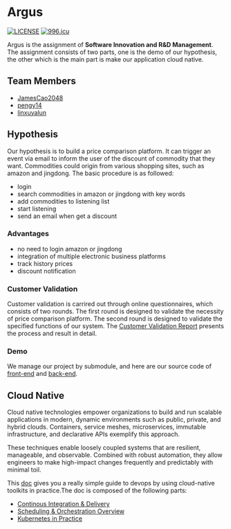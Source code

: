 # Argus

[![LICENSE](https://img.shields.io/badge/license-NPL%20(The%20996%20Prohibited%20License)-blue.svg)](https://github.com/linxuyalun/devops/master/LICENSE)
<a href="https://996.icu"><img src="https://img.shields.io/badge/link-996.icu-red.svg" alt="996.icu"></a>

Argus is the assignment of **Software Innovation and R&D Management**. The assignment consists of two parts, one is the demo of our hypothesis, the other which is the main part is make our application cloud native.

## Team Members

* [JamesCao2048](https://github.com/JamesCao2048)
* [pengy14](https://github.com/pengy14)
* [linxuyalun](https://github.com/linxuyalun)

## Hypothesis

Our hypothesis is to build a price comparison platform. It can trigger an event via email to inform the user of the discount of commodity that they want. Commodities could origin from various shopping sites, such as amazon and jingdong. The basic procedure is as followed:
* login
* search commodities in amazon or jingdong with key words
* add commodities to listening list
* start listening
* send an email when get a discount

### Advantages
* no need to login amazon or jingdong 
* integration of multiple electronic business platforms
* track history prices
* discount notification

### Customer Validation
Customer validation is carrired out through online questionnaires, which consists of two rounds. The first round is designed to validate the necessity of price comparison platform. The second round is designed to validate the specified functions of our system. The [Customer Validation Report](doc/customer_validation.md) presents the process and result in detail.

### Demo

We manage our project by submodule, and here are our source code of  [front-end](https://github.com/pengy14/Argus-front) and [back-end](https://github.com/JamesCao2048/Argus_Backend).


## Cloud Native

Cloud native technologies empower organizations to build and run scalable applications in modern, dynamic environments such as public, private, and hybrid clouds. Containers, service meshes, microservices, immutable infrastructure, and declarative APIs exemplify this approach.

These techniques enable loosely coupled systems that are resilient, manageable, and observable. Combined with robust automation, they allow engineers to make high-impact changes frequently and predictably with minimal toil.

This [doc](doc/cloud-native.md) gives you a really simple guide to devops by using cloud-native toolkits in practice.The doc is composed of the following parts:

* [Continous Integration & Delivery](doc/cloud-native.md#continous-integration--delivery)
* [Scheduling & Orchestration Overview](doc/cloud-native.md#scheduling--orchestration-overview)
* [Kubernetes in Practice](doc/cloud-native.md#kubernetes-in-practice)

